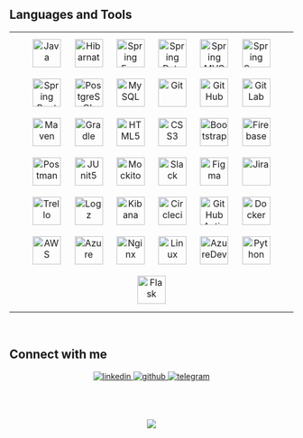 ## Languages and Tools 
<table><tr><td valign="top" width="33%">

<div align="center">  
<a href="https://www.java.com/" target="_blank"><img style="margin: 10px" src="https://profilinator.rishav.dev/skills-assets/java-original-wordmark.svg" alt="Java" height="50" /></a>
<a href="https://hibernate.org/" target="_blank"><img style="margin: 10px" src="https://media.bitdegree.org/storage/media/images/2018/12/hibernate-interview-questions-logo.png" alt="Hibarnate" height="50" /></a> 
<a href="https://spring.io/" target="_blank"><img style="margin: 10px" src="https://springframework.guru/wp-content/uploads/2015/02/spring-framework-project-logo.png" alt="Spring Freamwork" height="50" /></a>
  <a href="https://spring.io/projects/spring-data" target="_blank"><img style="margin: 10px" src="https://huongdanjava.com/wp-content/uploads/2022/02/spring-data.png" alt="Spring Data JPA" height="50" /></a>
<a href="https://docs.spring.io/spring-framework/docs/3.2.x/spring-framework-reference/html/mvc.html" target="_blank"><img style="margin: 10px" src="https://media.licdn.com/dms/image/D5612AQFOVbPLWKoJxA/article-cover_image-shrink_600_2000/0/1677074070749?e=2147483647&v=beta&t=-5rigmNPbs4uPEPNXx4OxP9dSW4XFjeHcOEtvo8vqmU" alt="Spring MVC" height="50" /></a>  
<a href="https://spring.io/projects/spring-security" target="_blank"><img style="margin: 10px" src="https://spring.p2hp.com/images/projects/spring-security-b712a4cdb778e72eb28b8c55ec39dbd1.svg" alt="Spring Security" height="50" /></a>
<a href="https://spring.io/projects/spring-boot" target="_blank"><img style="margin: 10px" src="https://spring.io/img/logos/spring-initializr.svg" alt="Spring Boot" height="50" /></a>
<a href="https://www.postgresql.org/" target="_blank"><img style="margin: 10px" src="https://profilinator.rishav.dev/skills-assets/postgresql-original-wordmark.svg" alt="PostgreSQL" height="50" /></a> 
<a href="https://www.mysql.com/" target="_blank"><img style="margin: 10px" src="https://profilinator.rishav.dev/skills-assets/mysql-original-wordmark.svg" alt="MySQL" height="50" /></a> 
<a href="https://git-scm.com/" target="_blank"><img style="margin: 10px" src="https://profilinator.rishav.dev/skills-assets/git-scm-icon.svg" alt="Git" height="50" /></a>
<a href="https://github.com/" target="_blank"><img style="margin: 10px" src="https://cdn0.iconfinder.com/data/icons/free-social-media-set/24/github-512.png" alt="GitHub" height="50" /></a>
<a href="https://gitlab.com/" target="_blank"><img style="margin: 10px" src="https://logowik.com/content/uploads/images/gitlab8368.jpg" alt="GitLab" height="50" /></a> 
<a href="https://maven.apache.org/" target="_blank"><img style="margin: 10px" src="https://ih1.redbubble.net/image.903190088.5132/st,small,507x507-pad,600x600,f8f8f8.u1.jpg" alt="Maven" height="50" /></a>
<a href="https://gradle.com/" target="_blank"><img style="margin: 10px" src="https://www.eclipse.org/community/eclipse_newsletter/2015/may/images/gradlephant.png" alt="Gradle" height="50" /></a>
<a href="https://en.wikipedia.org/wiki/HTML5" target="_blank"><img style="margin: 10px" src="https://profilinator.rishav.dev/skills-assets/html5-original-wordmark.svg" alt="HTML5" height="50" /></a>  
<a href="https://www.w3schools.com/css/" target="_blank"><img style="margin: 10px" src="https://profilinator.rishav.dev/skills-assets/css3-original-wordmark.svg" alt="CSS3" height="50" /></a>  
<a href="https://getbootstrap.com/docs/3.4/javascript/" target="_blank"><img style="margin: 10px" src="https://profilinator.rishav.dev/skills-assets/bootstrap-plain.svg" alt="Bootstrap" height="50" /></a>
<a href="https://firebase.google.com/" target="_blank"><img style="margin: 10px" src="https://profilinator.rishav.dev/skills-assets/firebase.png" alt="Firebase" height="50" /></a>
<a href="https://www.postman.com/" target="_blank"><img style="margin: 10px" src="https://res.cloudinary.com/postman/image/upload/t_team_logo/v1629869194/team/2893aede23f01bfcbd2319326bc96a6ed0524eba759745ed6d73405a3a8b67a8" alt="Postman" height="50" /></a>
<a href="https://junit.org/junit5/" target="_blank"><img style="margin: 10px" src="https://info.michael-simons.eu/wp-content/uploads/2018/06/OUEK2KAj_400x400.png" alt="JUnit5" height="50" /></a>
<a href="https://site.mockito.org/" target="_blank"><img style="margin: 10px" src="https://miro.medium.com/v2/resize:fit:800/1*SU4u-Fj6FJRh_LcdMXoQSQ@2x.png" alt="Mockito" height="50" /></a>
<a href="https://slack.com/" target="_blank"><img style="margin: 10px" src="https://preview.redd.it/56gslfbvhyq81.png?width=1024&format=png&auto=webp&s=75619939d792e4449db4b0bda8074533b91e8aef" alt="Slack" height="50" /></a>
<a href="https://www.figma.com/" target="_blank"><img style="margin: 10px" src="https://profilinator.rishav.dev/skills-assets/figma-icon.svg" alt="Figma" height="50" /></a>
<a href="https://www.atlassian.com/software/jira" target="_blank"><img style="margin: 10px" src="https://cdn.icon-icons.com/icons2/2699/PNG/512/atlassian_jira_logo_icon_170511.png" alt="Jira" height="50" /></a>
<a href="https://trello.com/" target="_blank"><img style="margin: 10px" src="https://cdn-icons-png.flaticon.com/512/6124/6124991.png" alt="Trello" height="50" /></a>
<a href="https://logz.io/" target="_blank"><img style="margin: 10px" src="https://images.g2crowd.com/uploads/product/image/social_landscape/social_landscape_eddaa7efd3c096e57445623ecd1388dc/logz-io.png" alt="Logz" height="50" /></a> 
<a href="https://logz.io/blog/kibana-tutorial/" target="_blank"><img style="margin: 10px" src="https://brandslogos.com/wp-content/uploads/thumbs/elastic-kibana-logo-vector.svg" alt="Kibana" height="50" /></a> 
<a href="https://circleci.com/" target="_blank"><img style="margin: 10px" src="https://upload.wikimedia.org/wikipedia/commons/thumb/8/82/Circleci-icon-logo.svg/475px-Circleci-icon-logo.svg.png" alt="Circleci" height="50" /></a>  
<a href="https://github.com/features/actions" target="_blank"><img style="margin: 10px" src="https://avatars.githubusercontent.com/u/44036562?s=280&v=4" alt="GitHub Actions" height="50" /></a> 
<a href="https://www.docker.com/" target="_blank"><img style="margin: 10px" src="https://profilinator.rishav.dev/skills-assets/docker-original-wordmark.svg" alt="Docker" height="50" /></a>   
<a href="https://aws.amazon.com/" target="_blank"><img style="margin: 10px" src="https://miro.medium.com/max/1400/1*b_al7C5p26tbZG4sy-CWqw.png" alt="AWS" height="50" /></a>  
<a href="https://azure.microsoft.com/en-us" target="_blank"><img style="margin: 10px" src="https://seeklogo.com/images/M/microsoft-azure-logo-85055C44BE-seeklogo.com.png" alt="Azure" height="50" /></a>
<a href="https://www.nginx.com/" target="_blank"><img style="margin: 10px" src="https://profilinator.rishav.dev/skills-assets/nginx-original.svg" alt="Nginx" height="50" /></a> 
<a href="https://www.linux.org/" target="_blank"><img style="margin: 10px" src="https://profilinator.rishav.dev/skills-assets/linux-original.svg" alt="Linux" height="50" /></a>  
<a href="https://azure.microsoft.com/en-us/products/devops" target="_blank"><img style="margin: 10px" src="https://cdn-images-1.medium.com/v2/resize:fit:480/1*iemC2V8xo9cuWpcrw5cewg.png" alt="AzureDevops" height="50" /></a>
<a href="https://www.python.org/" target="_blank"><img style="margin: 10px" src="https://upload.wikimedia.org/wikipedia/commons/thumb/c/c3/Python-logo-notext.svg/1869px-Python-logo-notext.svg.png" alt="Python" height="50" /></a>
<a href="https://flask.palletsprojects.com/en/3.0.x/" target="_blank"><img style="margin: 10px" src="https://flask.palletsprojects.com/en/latest/_static/flask-vertical.png" alt="Flask" height="50" /></a>
</div>

</td></tr></table>  

<br/>  


## Connect with me  
<div align="center">
<a href="https://www.linkedin.com/in/chyngyz-sharshekeev-2b972a56/" target="_blank">
<img src=https://img.shields.io/badge/linkedin-%231E77B5.svg?&style=for-the-badge&logo=linkedin&logoColor=white alt=linkedin style="margin-bottom: 5px;" />
</a>
<a href="https://github.com/i-Coderr" target="_blank">
<img src=https://img.shields.io/badge/github-%2324292e.svg?&style=for-the-badge&logo=github&logoColor=white alt=github style="margin-bottom: 5px;" />
</a>
<a href="https://t.me/iCoderr" target="_blank">
<img src=https://img.shields.io/badge/telegram-%231E77B1.svg?&style=for-the-badge&logo=telegram&logoColor=white alt=telegram style="margin-bottom: 5px;" />
</a>
</div>  

<br/>  

## 

<br/>  

<div align="center">
<img src="https://komarev.com/ghpvc/?username=ChyngyzIshen&&style=flat-square" align="center" />
</div>  
